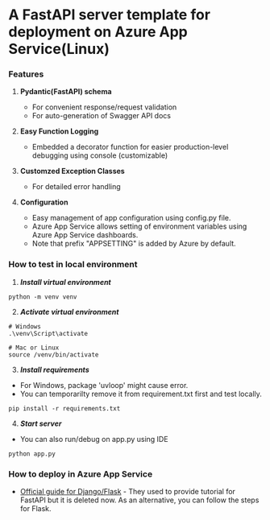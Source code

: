 # A FastAPI server template for deployment on Azure App Service(Linux)

### Features
1. **Pydantic(FastAPI) schema**
   - For convenient response/request validation
   - For auto-generation of Swagger API docs

2. **Easy Function Logging**
   - Embedded a decorator function for easier production-level debugging using console (customizable)

3. **Customzed Exception Classes**
   - For detailed error handling

4. **Configuration**
   - Easy management of app configuration using config.py file.
   - Azure App Service allows setting of environment variables using Azure App Service dashboards.
   - Note that prefix "APPSETTING" is added by Azure by default.

### How to test in local environment
1. ***Install virtual environment***
```commandline
python -m venv venv
```

2. ***Activate virtual environment***
```commandline
# Windows
.\venv\Script\activate

# Mac or Linux
source /venv/bin/activate
```

3. ***Install requirements***
- For Windows, package 'uvloop' might cause error. 
- You can temporarilty remove it from requirement.txt first and test locally.
```commandline
pip install -r requirements.txt
```


4. ***Start server***
- You can also run/debug on app.py using IDE 
```commandline
python app.py
```

### How to deploy in Azure App Service
- [Official guide for Django/Flask](https://learn.microsoft.com/en-us/azure/app-service/quickstart-python?tabs=flask%2Cwindows%2Cazure-cli%2Clocal-git-deploy%2Cdeploy-instructions-azportal%2Cterminal-bash%2Cdeploy-instructions-zip-azcli) - They used to provide tutorial for FastAPI but it is deleted now. As an alternative, you can follow the steps for Flask.
